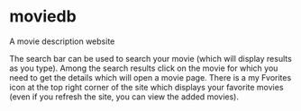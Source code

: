 # moviedb
A movie description website

The search bar can be used to search your movie (which will display results as you type).
Among the search results click on the movie for which you need to get the details which will open a movie page.
There is a my Fvorites icon at the top right corner of the site which displays your favorite movies (even if you refresh the site, you can view the
added movies).
